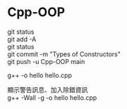 # Cpp-OOP

git status  
git add -A  
git status  
git commit -m "Types of Constructors"  
git push -u Cpp-OOP main  

g++ -o hello hello.cpp

顯示警告訊息、加入除錯資訊  
g++ -Wall -g -o hello hello.cpp
